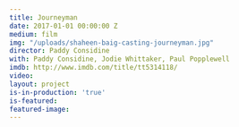 ```yaml
---
title: Journeyman
date: 2017-01-01 00:00:00 Z
medium: film
img: "/uploads/shaheen-baig-casting-journeyman.jpg"
director: Paddy Considine
with: Paddy Considine, Jodie Whittaker, Paul Popplewell
imdb: http://www.imdb.com/title/tt5314118/
video: 
layout: project
is-in-production: 'true'
is-featured: 
featured-image: 
---
```


